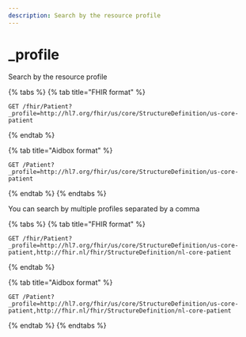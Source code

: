 ```yaml
---
description: Search by the resource profile
---
```


# \_profile

Search by the resource profile

{% tabs %}
{% tab title="FHIR format" %}
```http
GET /fhir/Patient?_profile=http://hl7.org/fhir/us/core/StructureDefinition/us-core-patient
```
{% endtab %}

{% tab title="Aidbox format" %}
```http
GET /Patient?_profile=http://hl7.org/fhir/us/core/StructureDefinition/us-core-patient
```
{% endtab %}
{% endtabs %}

You can search by multiple profiles separated by a comma

{% tabs %}
{% tab title="FHIR format" %}
```http
GET /fhir/Patient?_profile=http://hl7.org/fhir/us/core/StructureDefinition/us-core-patient,http://fhir.nl/fhir/StructureDefinition/nl-core-patient
```
{% endtab %}

{% tab title="Aidbox format" %}
```http
GET /Patient?_profile=http://hl7.org/fhir/us/core/StructureDefinition/us-core-patient,http://fhir.nl/fhir/StructureDefinition/nl-core-patient
```
{% endtab %}
{% endtabs %}
